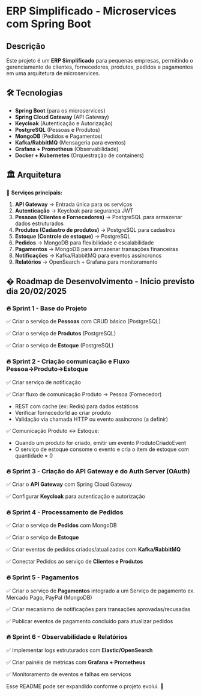 # ERP Simplificado - Microservices com Spring Boot

## Descrição
Este projeto é um **ERP Simplificado** para pequenas empresas, permitindo o gerenciamento de clientes, fornecedores, produtos, pedidos e pagamentos em uma arquitetura de microservices.

## 🛠️ Tecnologias
- **Spring Boot** (para os microservices)
- **Spring Cloud Gateway** (API Gateway)
- **Keycloak** (Autenticação e Autorização)
- **PostgreSQL** (Pessoas e Produtos)
- **MongoDB** (Pedidos e Pagamentos)
- **Kafka/RabbitMQ** (Mensageria para eventos)
- **Grafana + Prometheus** (Observabilidade)
- **Docker + Kubernetes** (Orquestração de containers)

## 🏛️ Arquitetura
📌 **Serviços principais:**
1. **API Gateway** → Entrada única para os serviços
2. **Autenticação** → Keycloak para segurança JWT
3. **Pessoas (Clientes e Fornecedores)** → PostgreSQL para armazenar dados estruturados
4. **Produtos (Cadastro de produtos)** → PostgreSQL para cadastros
5. **Estoque (Controle de estoque)** → PostgreSQL
5. **Pedidos** → MongoDB para flexibilidade e escalabilidade
6. **Pagamentos** → MongoDB para armazenar transações financeiras
7. **Notificações** → Kafka/RabbitMQ para eventos assíncronos
8. **Relatórios** → OpenSearch + Grafana para monitoramento

## � Roadmap de Desenvolvimento - Inicio previsto dia 20/02/2025

### 🔥 Sprint 1 - Base do Projeto
✅ Criar o serviço de **Pessoas** com CRUD básico (PostgreSQL)

✅ Criar o serviço de **Produtos** (PostgreSQL)

✅ Criar o serviço de **Estoque** (PostgreSQL)

### 🔥 Sprint 2 - Criação comunicação e Fluxo Pessoa→Produto→Estoque
✅ Criar serviço de notificação

✅ Criar fluxo de comunicação Produto → Pessoa (Fornecedor)
- REST com cache (ex: Redis) para dados estáticos
- Verificar fornecedorId ao criar produto
- Validação via chamada HTTP ou evento assíncrono (a definir)

✅ Comunicação Produto ↔ Estoque:
- Quando um produto for criado, emitir um evento ProdutoCriadoEvent
- O serviço de estoque consome o evento e cria o item de estoque com quantidade = 0


### 🔥 Sprint 3 - Criação do API Gateway e do Auth Server (OAuth)
✅ Criar o **API Gateway** com Spring Cloud Gateway

✅ Configurar **Keycloak** para autenticação e autorização

### 🔥 Sprint 4 - Processamento de Pedidos
✅ Criar o serviço de **Pedidos** com MongoDB

✅ Criar o serviço de **Estoque**

✅ Criar eventos de pedidos criados/atualizados com **Kafka/RabbitMQ**

✅ Conectar Pedidos ao serviço de **Clientes e Produtos**

### 🔥 Sprint 5 - Pagamentos
✅ Criar o serviço de **Pagamentos** integrado a um Serviço de pagamento ex. Mercado Pago, PayPal (MongoDB)

✅ Criar mecanismo de notificações para transações aprovadas/recusadas

✅ Publicar eventos de pagamento concluído para atualizar pedidos

### 🔥 Sprint 6 - Observabilidade e Relatórios
✅ Implementar logs estruturados com **Elastic/OpenSearch**

✅ Criar painéis de métricas com **Grafana + Prometheus**

✅ Monitoramento de eventos e falhas em serviços

Esse README pode ser expandido conforme o projeto evolui. 🚀